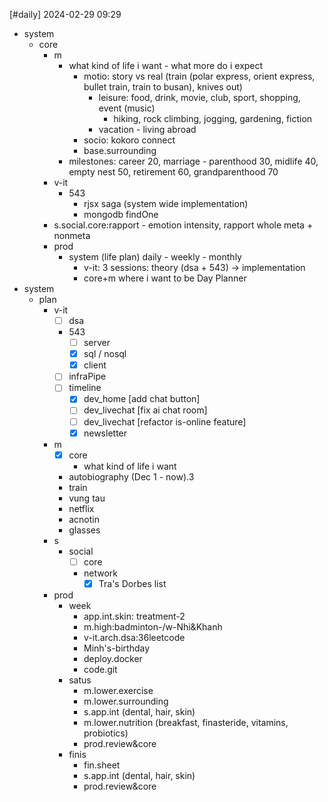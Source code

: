 [#daily]
2024-02-29
09:29

- system
	- core
		- m
			- what kind of life i want - what more do i expect
				- motio: story vs real (train (polar express, orient express, bullet train, train to busan), knives out)
					- leisure: food, drink, movie, club, sport, shopping, event (music)
						- hiking, rock climbing, jogging, gardening, fiction
					- vacation - living abroad
				- socio: kokoro connect
				- base.surrounding
			- milestones: career 20, marriage - parenthood 30, midlife 40, empty nest 50, retirement 60, grandparenthood 70
		- v-it
			- 543 
				- rjsx saga (system wide implementation)
				- mongodb findOne 
		- s.social.core:rapport - emotion intensity, rapport whole meta + nonmeta
		- prod
			- system (life plan) daily - weekly - monthly
				- v-it: 3 sessions: theory (dsa + 543) -> implementation
				- core+m where i want to be
Day Planner
- system
	- plan
		- v-it
			- [ ] dsa
			- 543
				- [ ] server
				- [x] sql / nosql
				- [x] client
			- [ ] infraPipe
			- [ ] timeline
				- [x] dev_home [add chat button]
				- [ ] dev_livechat [fix ai chat room]
				- [ ] dev_livechat [refactor is-online feature]
				- [x] newsletter
		- m
			- [x] core
				- what kind of life i want
			- autobiography (Dec 1 - now).3
			- train
			- vung tau
			- netflix
			- acnotin 
			- glasses
		- s
			- social
				- [ ] core
				- network
					- [x] Tra's Dorbes list
		- prod
			- week
				- app.int.skin: treatment-2
				- m.high:badminton-/w-Nhi&Khanh
				- v-it.arch.dsa:36leetcode
				- Minh's-birthday
				- deploy.docker
				- code.git
			- satus
				- m.lower.exercise
				- m.lower.surrounding
				- s.app.int (dental, hair, skin)
				- m.lower.nutrition (breakfast, finasteride, vitamins, probiotics)
				- prod.review&core
			- finis
				- fin.sheet
				- s.app.int (dental, hair, skin)
				- prod.review&core